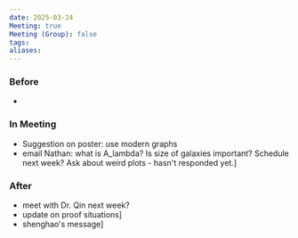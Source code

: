 ```yaml
---
date: 2025-03-24
Meeting: true
Meeting (Group): false
tags: 
aliases:
---
```


### Before
- 

### In Meeting
- Suggestion on poster: use modern graphs
- email Nathan: what is A_lambda? Is size of galaxies important? Schedule next week? Ask about weird plots - hasn't responded yet.]

### After
- meet with Dr. Qin next week?
- update on proof situations]
- shenghao's message]